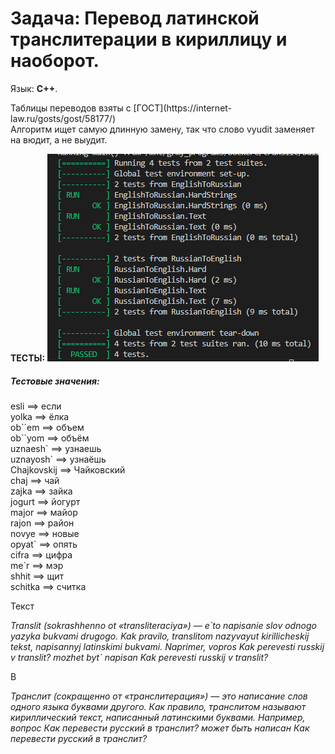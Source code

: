 <h1>Задача: Перевод латинской транслитерации в кириллицу и наоборот.</h1>
<p>Язык: <b>C++</b>.</p>
Таблицы переводов взяты с [ГОСТ](https://internet-law.ru/gosts/gost/58177/)<br>
Алгоритм ищет самую длинную замену, так что слово vyudit заменяет на вюдит, а не выудит.

<b>ТЕСТЫ:</b>
![Alt text](image.png)
<h5>Тестовые значения:</h5>

<p>
esli ==> если <br>
yolka ==> ёлка <br>
ob``em ==> объем <br>
ob``yom ==> объём <br>
uznaesh` ==> узнаешь <br>
uznayosh` ==> узнаёшь <br>
Chajkovskij ==> Чайковский <br>
chaj ==> чай <br>
zajka ==> зайка <br>
jogurt ==> йогурт <br>
major ==> майор <br>
rajon ==> район <br>
novye ==> новые <br>
opyat` ==> опять <br>
cifra ==> цифра <br>
me`r ==> мэр <br>
shhit ==> щит <br>
schitka ==> считка <br>
</p>

Текст
<p style="font-style: italic; font-size: 1em;">Translit (sokrashhenno ot «transliteraciya») — e`to napisanie slov odnogo yazyka bukvami drugogo. Kak pravilo, translitom nazyvayut kirillicheskij tekst, napisannyj latinskimi bukvami. Naprimer, vopros Kak perevesti russkij v translit? mozhet byt` napisan Kak perevesti russkij v translit?<p>
В 
<p style="font-style: italic; font-size: 1em;"> Транслит (сокращенно от «транслитерация») — это написание слов одного языка буквами другого. Как правило, транслитом называют кириллический текст, написанный латинскими буквами. Например, вопрос Как перевести русский в транслит? может быть написан Как перевести русский в транслит? </p>